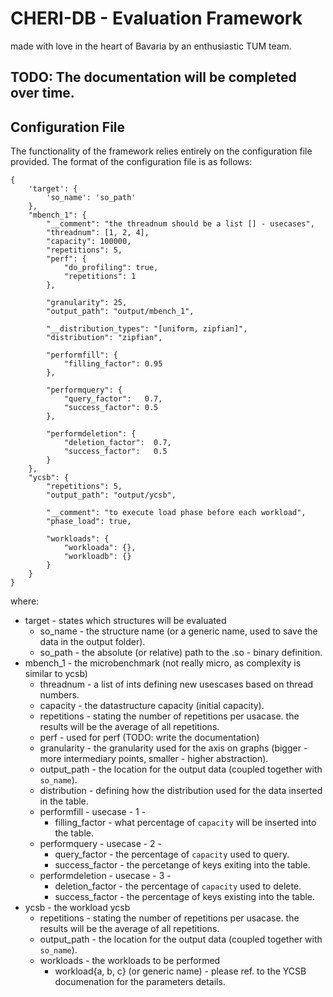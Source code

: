 # CHERI-DB - Evaluation Framework

made with love in the heart of Bavaria by an enthusiastic TUM team.

## TODO: The documentation will be completed over time.

## Configuration File
The functionality of the framework relies entirely on the configuration file provided. The format of
the configuration file is as follows:

```
{
    'target': {
        'so_name': 'so_path'
    },
    "mbench_1": {
        "__comment": "the threadnum should be a list [] - usecases",
        "threadnum": [1, 2, 4],
        "capacity": 100000,
        "repetitions": 5,
        "perf": {
            "do_profiling": true,
            "repetitions": 1
        },

        "granularity": 25,
        "output_path": "output/mbench_1",
    
        "__distribution_types": "[uniform, zipfian]",
        "distribution": "zipfian",
    
        "performfill": {
            "filling_factor": 0.95
        },
    
        "performquery": {
            "query_factor":   0.7,
            "success_factor": 0.5
        },
    
        "performdeletion": {
            "deletion_factor":  0.7,
            "success_factor":   0.5
        }
    }, 
    "ycsb": {
        "repetitions": 5,
        "output_path": "output/ycsb",

        "__comment": "to execute load phase before each workload",
        "phase_load": true,

        "workloads": {
            "workloada": {},
            "workloadb": {}
        }
    }
}
```
where:
- target - states which structures will be evaluated
    - so_name - the structure name (or a generic name, used to save the data in the output folder).
    - so_path - the absolute (or relative) path to the .so - binary definition.
- mbench_1 - the microbenchmark (not really micro, as complexity is similar to ycsb)
    - threadnum    - a list of ints defining new usescases based on thread numbers.
    - capacity     - the datastructure capacity (initial capacity).
    - repetitions  - stating the number of repetitions per usacase. the results will be the average of all repetitions.
    - perf         - used for perf (TODO: write the documentation)
    - granularity  - the granularity used for the axis on graphs (bigger - more intermediary points, smaller - higher abstraction).
    - output_path  - the location for the output data (coupled together with `so_name`).
    - distribution - defining how the distribution used for the data inserted in the table.
    - performfill   - usecase - 1 -
        - filling_factor - what percentage of `capacity` will be inserted into the table.
    - performquery - usecase - 2 -
        - query_factor   - the percentage of `capacity` used to query.
        - success_factor - the percetange of keys exiting into the table.
    - performdeletion -  usecase - 3 -
        - deletion_factor - the percentage of `capacity` used to delete.
        - success_factor  - the percentage of keys existing into the table.
- ycsb - the workload ycsb
    - repetitions - stating the number of repetitions per usacase. the results will be the average of all repetitions.
    - output_path - the location for the output data (coupled together with `so_name`).
    - workloads   - the workloads to be performed
        - workload{a, b, c} (or generic name) - please ref. to the YCSB documenation for the parameters details.

